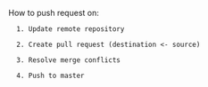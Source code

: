 How to push request on:

      1. Update remote repository

      2. Create pull request (destination <- source)

      3. Resolve merge conflicts

      4. Push to master
